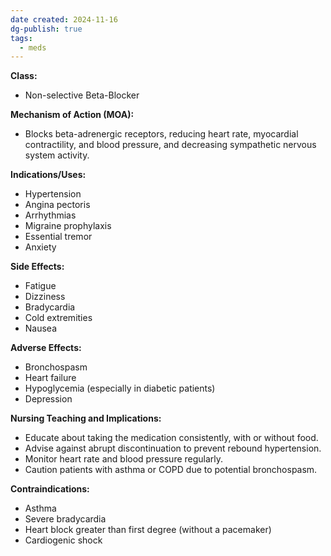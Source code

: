 ```yaml
---
date created: 2024-11-16
dg-publish: true
tags:
  - meds
---
```

**Class:**
- Non-selective Beta-Blocker

**Mechanism of Action (MOA):**
- Blocks beta-adrenergic receptors, reducing heart rate, myocardial contractility, and blood pressure, and decreasing sympathetic nervous system activity.

**Indications/Uses:**
- Hypertension
- Angina pectoris
- Arrhythmias
- Migraine prophylaxis
- Essential tremor
- Anxiety

**Side Effects:**
- Fatigue
- Dizziness
- Bradycardia
- Cold extremities
- Nausea

**Adverse Effects:**
- Bronchospasm
- Heart failure
- Hypoglycemia (especially in diabetic patients)
- Depression

**Nursing Teaching and Implications:**
- Educate about taking the medication consistently, with or without food.
- Advise against abrupt discontinuation to prevent rebound hypertension.
- Monitor heart rate and blood pressure regularly.
- Caution patients with asthma or COPD due to potential bronchospasm.

**Contraindications:**
- Asthma
- Severe bradycardia
- Heart block greater than first degree (without a pacemaker)
- Cardiogenic shock